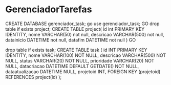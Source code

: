 # GerenciadorTarefas

CREATE DATABASE gerenciador_task;
go
use gerenciador_task;
GO
drop table if exists project;
CREATE TABLE project(
    id int PRIMARY KEY IDENTITY,
    nome VARCHAR(50) not null,
    descricao VARCHAR(500) not null,
    datainicio DATETIME not null,
    datafim DATETIME not null
)
GO

drop table if exists task;
CREATE TABLE task (
    id INT PRIMARY KEY IDENTITY,
    nome VARCHAR(100) NOT NULL,
    descricao VARCHAR(500) NOT NULL,
    status VARCHAR(20) NOT NULL,
    prioridade VARCHAR(20) NOT NULL,
    datacriacao DATETIME DEFAULT GETDATE() NOT NULL,
    dataatualizacao DATETIME NULL,
    projetoid INT,
    FOREIGN KEY (projetoid) REFERENCES project(id)
);